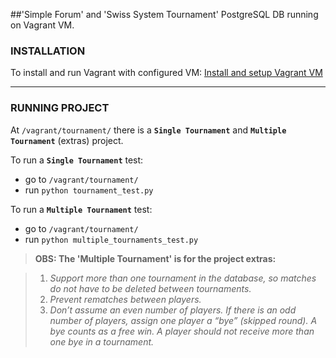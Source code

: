 ##'Simple Forum' and 'Swiss System Tournament' PostgreSQL DB running on Vagrant VM.

### INSTALLATION

To install and run Vagrant with configured VM:
[Install and setup Vagrant VM](https://udacity.atlassian.net/wiki/display/BENDH/Vagrant+VM+Installation)

---

### RUNNING PROJECT

At `/vagrant/tournament/` there is a **`Single Tournament`** and **`Multiple Tournament`** (extras) project.

To run a **`Single Tournament`** test:
- go to `/vagrant/tournament/`
- run `python tournament_test.py`

To run a **`Multiple Tournament`** test:
- go to `/vagrant/tournament/`
- run `python multiple_tournaments_test.py`

>**OBS: The 'Multiple Tournament' is for the project extras:**

>1. *Support more than one tournament in the database, so matches do not have to be deleted between tournaments.*
>2. *Prevent rematches between players.*
>3. *Don’t assume an even number of players. If there is an odd number of players, assign one player a “bye” (skipped round). A bye counts as a free win. A player should not receive more than one bye in a tournament.*